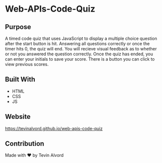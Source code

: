 # Web-APIs-Code-Quiz

## Purpose
A timed code quiz that uses JavaScript to display a multiple choice question after the start button is hit. Answering all questions correctly or once the timer hits 0, the quiz will end. You will recieve visual feedback as to whether or not you answered the question correctly. Once the quiz has ended, you can enter your initials to save your score. There is a button you can click to view previous scores.

## Built With
* HTML
* CSS
* JS

## Website
https://tevinalvord.github.io/web-apis-code-quiz

## Contribution
Made with ❤️ by Tevin Alvord